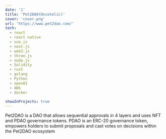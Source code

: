 ```yaml
---
date: '1'
title: 'Pet2DAO(Oncotelic)'
cover: 'cover.png'
url: 'https://www.pet2dao.com/'
tech:
  - react 
  - react native 
  - vue.js 
  - next.js 
  - web3.js 
  - three.js 
  - node.js 
  - Solidity 
  - rust  
  - golang
  - Python 
  - openAI  
  - AWS 
  - docker

showInProjects: true
---
```


Pet2DAO is a DAO that allows sequential approvals in 4 layers and uses NFT and PDAO governance tokens.
PDAO is an ERC-20 governance token, empowers holders to submit proposals and cast votes on decisions within the Pet2DAO ecosystem

